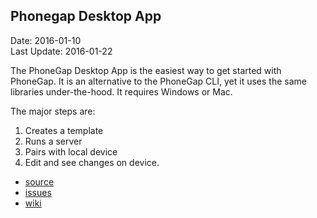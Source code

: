 ## Phonegap Desktop App ##
Date: 2016-01-10<br>
Last Update: 2016-01-22

The PhoneGap Desktop App is the easiest way to get started with PhoneGap. It is an alternative to the PhoneGap CLI, yet it uses the same libraries under-the-hood. It requires Windows or Mac.

The major steps are:

1. Creates a template
2. Runs a server
3. Pairs with local device
4. Edit and see changes on device.


- [source](https://github.com/phonegap/phonegap-app-desktop)
- [issues](https://github.com/phonegap/phonegap-app-desktop/issues)
- [wiki](https://github.com/phonegap/phonegap-app-desktop/wiki/PhoneGap-Desktop-Overview)
